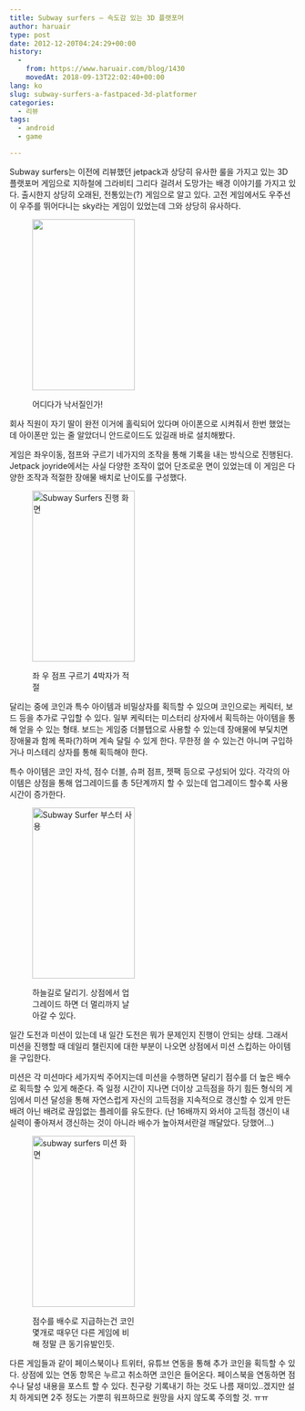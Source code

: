 ```yaml
---
title: Subway surfers – 속도감 있는 3D 플랫포머
author: haruair
type: post
date: 2012-12-20T04:24:29+00:00
history:
  - 
    from: https://www.haruair.com/blog/1430
    movedAt: 2018-09-13T22:02:40+00:00
lang: ko
slug: subway-surfers-a-fastpaced-3d-platformer
categories:
  - 리뷰
tags:
  - android
  - game

---
```

Subway surfers는 이전에 리뷰했던 jetpack과 상당히 유사한 룰을 가지고 있는 3D 플랫포머 게임으로 지하철에 그라비티 그리다 걸려서 도망가는 배경 이야기를 가지고 있다. 출시한지 상당히 오래된, 전통있는(?) 게임으로 알고 있다. 고전 게임에서도 우주선이 우주를 뛰어다니는 sky라는 게임이 있었는데 그와 상당히 유사하다.<figure id="attachment_1432" style="width: 180px" class="wp-caption aligncenter">

<img data-attachment-id="1432" data-permalink="https://edykim.com/blog/1430/screenshot_2012-12-13-08-43-35" data-orig-file="https://edykim.com/wp-content/uploads/2012/12/Screenshot_2012-12-13-08-43-35.png?fit=768%2C1280&ssl=1" data-orig-size="768,1280" data-comments-opened="1" data-image-meta="{&quot;aperture&quot;:&quot;0&quot;,&quot;credit&quot;:&quot;&quot;,&quot;camera&quot;:&quot;&quot;,&quot;caption&quot;:&quot;&quot;,&quot;created_timestamp&quot;:&quot;0&quot;,&quot;copyright&quot;:&quot;&quot;,&quot;focal_length&quot;:&quot;0&quot;,&quot;iso&quot;:&quot;0&quot;,&quot;shutter_speed&quot;:&quot;0&quot;,&quot;title&quot;:&quot;&quot;}" data-image-title="Subway Surfers" data-image-description="" data-medium-file="https://edykim.com/wp-content/uploads/2012/12/Screenshot_2012-12-13-08-43-35.png?fit=180%2C300&ssl=1" data-large-file="https://edykim.com/wp-content/uploads/2012/12/Screenshot_2012-12-13-08-43-35.png?fit=614%2C1024&ssl=1" src="https://edykim.com/wp-content/uploads/2012/12/Screenshot_2012-12-13-08-43-35.png?resize=180%2C300" alt="" title="Subway Surfers" width="180" height="300" class="size-medium wp-image-1432" srcset="https://edykim.com/wp-content/uploads/2012/12/Screenshot_2012-12-13-08-43-35.png?resize=180%2C300&ssl=1 180w, https://edykim.com/wp-content/uploads/2012/12/Screenshot_2012-12-13-08-43-35.png?resize=614%2C1024&ssl=1 614w, https://edykim.com/wp-content/uploads/2012/12/Screenshot_2012-12-13-08-43-35.png?resize=624%2C1040&ssl=1 624w, https://edykim.com/wp-content/uploads/2012/12/Screenshot_2012-12-13-08-43-35.png?w=768&ssl=1 768w" sizes="(max-width: 180px) 100vw, 180px" data-recalc-dims="1" /><figcaption class="wp-caption-text">어디다가 낙서질인가!</figcaption></figure> 

회사 직원이 자기 딸이 완전 이거에 홀릭되어 있다며 아이폰으로 시켜줘서 한번 했었는데 아이폰만 있는 줄 알았더니 안드로이드도 있길래 바로 설치해봤다.

게임은 좌우이동, 점프와 구르기 네가지의 조작을 통해 기록을 내는 방식으로 진행된다. Jetpack joyride에서는 사실 다양한 조작이 없어 단조로운 면이 있었는데 이 게임은 다양한 조작과 적절한 장애물 배치로 난이도를 구성했다.<figure id="attachment_1433" style="width: 180px" class="wp-caption aligncenter">

<img data-attachment-id="1433" data-permalink="https://edykim.com/blog/1430/screenshot_2012-12-13-08-43-53" data-orig-file="https://edykim.com/wp-content/uploads/2012/12/Screenshot_2012-12-13-08-43-53.png?fit=768%2C1280&ssl=1" data-orig-size="768,1280" data-comments-opened="1" data-image-meta="{&quot;aperture&quot;:&quot;0&quot;,&quot;credit&quot;:&quot;&quot;,&quot;camera&quot;:&quot;&quot;,&quot;caption&quot;:&quot;&quot;,&quot;created_timestamp&quot;:&quot;0&quot;,&quot;copyright&quot;:&quot;&quot;,&quot;focal_length&quot;:&quot;0&quot;,&quot;iso&quot;:&quot;0&quot;,&quot;shutter_speed&quot;:&quot;0&quot;,&quot;title&quot;:&quot;&quot;}" data-image-title="좌 우 점프 구르기 4박자가 적절" data-image-description="" data-medium-file="https://edykim.com/wp-content/uploads/2012/12/Screenshot_2012-12-13-08-43-53.png?fit=180%2C300&ssl=1" data-large-file="https://edykim.com/wp-content/uploads/2012/12/Screenshot_2012-12-13-08-43-53.png?fit=614%2C1024&ssl=1" src="https://edykim.com/wp-content/uploads/2012/12/Screenshot_2012-12-13-08-43-53.png?resize=180%2C300" alt="Subway Surfers 진행 화면" width="180" height="300" class="aligncenter size-medium wp-image-1433" srcset="https://edykim.com/wp-content/uploads/2012/12/Screenshot_2012-12-13-08-43-53.png?resize=180%2C300&ssl=1 180w, https://edykim.com/wp-content/uploads/2012/12/Screenshot_2012-12-13-08-43-53.png?resize=614%2C1024&ssl=1 614w, https://edykim.com/wp-content/uploads/2012/12/Screenshot_2012-12-13-08-43-53.png?resize=624%2C1040&ssl=1 624w, https://edykim.com/wp-content/uploads/2012/12/Screenshot_2012-12-13-08-43-53.png?w=768&ssl=1 768w" sizes="(max-width: 180px) 100vw, 180px" data-recalc-dims="1" /><figcaption class="wp-caption-text">좌 우 점프 구르기 4박자가 적절</figcaption></figure> 

달리는 중에 코인과 특수 아이템과 비밀상자를 획득할 수 있으며 코인으로는 케릭터, 보드 등을 추가로 구입할 수 있다. 일부 케릭터는 미스터리 상자에서 획득하는 아이템을 통해 얻을 수 있는 형태. 보드는 게임중 더블탭으로 사용할 수 있는데 장애물에 부딫치면 장애물과 함께 폭파(?)하며 계속 달릴 수 있게 한다. 무한정 쓸 수 있는건 아니며 구입하거나 미스테리 상자를 통해 획득해야 한다.

특수 아이템은 코인 자석, 점수 더블, 슈퍼 점프, 젯팩 등으로 구성되어 있다. 각각의 아이템은 상점을 통해 업그레이드를 총 5단계까지 할 수 있는데 업그레이드 할수록 사용 시간이 증가한다.<figure id="attachment_1434" style="width: 180px" class="wp-caption aligncenter">

<img data-attachment-id="1434" data-permalink="https://edykim.com/blog/1430/screenshot_2012-12-20-08-04-45" data-orig-file="https://edykim.com/wp-content/uploads/2012/12/Screenshot_2012-12-20-08-04-45.png?fit=768%2C1280&ssl=1" data-orig-size="768,1280" data-comments-opened="1" data-image-meta="{&quot;aperture&quot;:&quot;0&quot;,&quot;credit&quot;:&quot;&quot;,&quot;camera&quot;:&quot;&quot;,&quot;caption&quot;:&quot;&quot;,&quot;created_timestamp&quot;:&quot;0&quot;,&quot;copyright&quot;:&quot;&quot;,&quot;focal_length&quot;:&quot;0&quot;,&quot;iso&quot;:&quot;0&quot;,&quot;shutter_speed&quot;:&quot;0&quot;,&quot;title&quot;:&quot;&quot;}" data-image-title="Jetpack이 여기서도 등장한다." data-image-description="" data-medium-file="https://edykim.com/wp-content/uploads/2012/12/Screenshot_2012-12-20-08-04-45.png?fit=180%2C300&ssl=1" data-large-file="https://edykim.com/wp-content/uploads/2012/12/Screenshot_2012-12-20-08-04-45.png?fit=614%2C1024&ssl=1" src="https://edykim.com/wp-content/uploads/2012/12/Screenshot_2012-12-20-08-04-45.png?resize=180%2C300" alt="Subway Surfer 부스터 사용" width="180" height="300" class="size-medium wp-image-1434" srcset="https://edykim.com/wp-content/uploads/2012/12/Screenshot_2012-12-20-08-04-45.png?resize=180%2C300&ssl=1 180w, https://edykim.com/wp-content/uploads/2012/12/Screenshot_2012-12-20-08-04-45.png?resize=614%2C1024&ssl=1 614w, https://edykim.com/wp-content/uploads/2012/12/Screenshot_2012-12-20-08-04-45.png?resize=624%2C1040&ssl=1 624w, https://edykim.com/wp-content/uploads/2012/12/Screenshot_2012-12-20-08-04-45.png?w=768&ssl=1 768w" sizes="(max-width: 180px) 100vw, 180px" data-recalc-dims="1" /><figcaption class="wp-caption-text">하늘길로 달리기. 상점에서 업그레이드 하면 더 멀리까지 날아갈 수 있다.</figcaption></figure> 

일간 도전과 미션이 있는데 내 일간 도전은 뭐가 문제인지 진행이 안되는 상태. 그래서 미션을 진행할 때 데일리 챌린지에 대한 부분이 나오면 상점에서 미션 스킵하는 아이템을 구입한다.

미션은 각 미션마다 세가지씩 주어지는데 미션을 수행하면 달리기 점수를 더 높은 배수로 획득할 수 있게 해준다. 즉 일정 시간이 지나면 더이상 고득점을 하기 힘든 형식의 게임에서 미션 달성을 통해 자연스럽게 자신의 고득점을 지속적으로 갱신할 수 있게 만든 배려 아닌 배려로 끊임없는 플레이를 유도한다. (난 16배까지 와서야 고득점 갱신이 내 실력이 좋아져서 갱신하는 것이 아니라 배수가 높아져서란걸 깨달았다. 당했어&#8230;)<figure id="attachment_1435" style="width: 180px" class="wp-caption aligncenter">

<img data-attachment-id="1435" data-permalink="https://edykim.com/blog/1430/screenshot_2012-12-20-08-07-14" data-orig-file="https://edykim.com/wp-content/uploads/2012/12/Screenshot_2012-12-20-08-07-14.png?fit=768%2C1280&ssl=1" data-orig-size="768,1280" data-comments-opened="1" data-image-meta="{&quot;aperture&quot;:&quot;0&quot;,&quot;credit&quot;:&quot;&quot;,&quot;camera&quot;:&quot;&quot;,&quot;caption&quot;:&quot;&quot;,&quot;created_timestamp&quot;:&quot;0&quot;,&quot;copyright&quot;:&quot;&quot;,&quot;focal_length&quot;:&quot;0&quot;,&quot;iso&quot;:&quot;0&quot;,&quot;shutter_speed&quot;:&quot;0&quot;,&quot;title&quot;:&quot;&quot;}" data-image-title="어려운 미션은 상점으로 스킵하기&#8230;" data-image-description="<p>어려운 미션은 상점으로 스킵하기&#8230;</p>
" data-medium-file="https://edykim.com/wp-content/uploads/2012/12/Screenshot_2012-12-20-08-07-14.png?fit=180%2C300&ssl=1" data-large-file="https://edykim.com/wp-content/uploads/2012/12/Screenshot_2012-12-20-08-07-14.png?fit=614%2C1024&ssl=1" src="https://edykim.com/wp-content/uploads/2012/12/Screenshot_2012-12-20-08-07-14.png?resize=180%2C300" alt="subway surfers 미션 화면" width="180" height="300" class="aligncenter size-medium wp-image-1435" srcset="https://edykim.com/wp-content/uploads/2012/12/Screenshot_2012-12-20-08-07-14.png?resize=180%2C300&ssl=1 180w, https://edykim.com/wp-content/uploads/2012/12/Screenshot_2012-12-20-08-07-14.png?resize=614%2C1024&ssl=1 614w, https://edykim.com/wp-content/uploads/2012/12/Screenshot_2012-12-20-08-07-14.png?resize=624%2C1040&ssl=1 624w, https://edykim.com/wp-content/uploads/2012/12/Screenshot_2012-12-20-08-07-14.png?w=768&ssl=1 768w" sizes="(max-width: 180px) 100vw, 180px" data-recalc-dims="1" /><figcaption class="wp-caption-text">점수를 배수로 지급하는건 코인 몇개로 때우던 다른 게임에 비해 정말 큰 동기유발인듯.</figcaption></figure> 

다른 게임들과 같이 페이스북이나 트위터, 유튜브 연동을 통해 추가 코인을 획득할 수 있다. 상점에 있는 연동 항목은 누르고 취소하면 코인은 들어온다. 페이스북을 연동하면 점수나 달성 내용을 포스트 할 수 있다. 친구랑 기록내기 하는 것도 나름 재미있..겠지만 설치 하게되면 2주 정도는 가뿐히 워프하므로 원망을 사지 않도록 주의할 것. ㅠㅠ